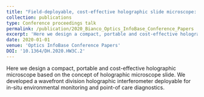 ```yaml
---
title: "Field-deployable, cost-effective holographic slide microscope: a 3D-printed prototype"
collection: publications
type: Conference proceedings talk
permalink: /publication/2020_Bianco_Optics_InfoBase_Conference_Papers
excerpt: 'Here we design a compact, portable and cost-effective holographic microscope based on the concept of holographic microscope slide. We developed a wavefront division holographic interferometer deployable for in-situ environmental monitoring and point-of care diagnostics.'
date: 2020-01-01
venue: 'Optics InfoBase Conference Papers'
DOI: '10.1364/DH.2020.HW3C.2'
---
```

Here we design a compact, portable and cost-effective holographic microscope based on the concept of holographic microscope slide. We developed a wavefront division holographic interferometer deployable for in-situ environmental monitoring and point-of care diagnostics.
